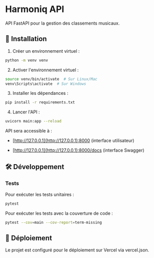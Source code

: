 # Harmoniq API

API FastAPI pour la gestion des classements musicaux.

## 🚀 Installation

1. Créer un environnement virtuel :
```bash
python -m venv venv
```

2. Activer l'environnement virtuel :
```bash
source venv/bin/activate  # Sur Linux/Mac
venv\Scripts\activate  # Sur Windows
```

3. Installer les dépendances :
```bash
pip install -r requirements.txt
```

4. Lancer l'API :
```bash
uvicorn main:app --reload
```

API sera accessible à :

- [http://127.0.0.1](http://127.0.0.1):8000 (interface utilisateur)

- [http://127.0.0.1](http://127.0.0.1):8000/docs (interface Swagger)


## 🛠️ Développement
    
### Tests

Pour exécuter les tests unitaires :

```bash
pytest
```

Pour exécuter les tests avec la couverture de code :

```bash
pytest --cov=main --cov-report=term-missing
```

## 🚀 Déploiement

Le projet est configuré pour le déploiement sur Vercel via vercel.json.


